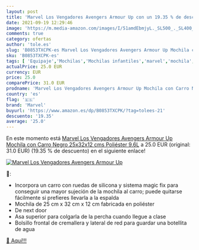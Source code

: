 ```yaml
---
layout: post
title: 'Marvel Los Vengadores Avengers Armour Up con un 19.35 % de descuento'
date: 2021-09-19 12:29:46
image: 'https://m.media-amazon.com/images/I/51amdEbmjyL._SL500_._SL400_.jpg'
comments: true
category: ofertas
author: 'tole.es'
slug: 'B0853TXCPK-es Marvel Los Vengadores Avengers Armour Up Mochila con Carro...'
sku: 'B0853TXCPK-es'
tags: [ 'Equipaje','Mochilas','Mochilas infantiles','marvel','mochila', ]
actualPrice: 25.0 EUR
currency: EUR
price: 25.0
comparePrice: 31.0 EUR
prodname: 'Marvel Los Vengadores Avengers Armour Up Mochila con Carro Negro 25x32x12 cms Poliéster 9.6L'
country: 'es'
flag: '🇪🇸'
brand: 'Marvel'
buyurl: 'https://www.amazon.es/dp/B0853TXCPK/?tag=tolees-21'
descuento: '19.35'
average: '25.0'
---
```


En este momento está [Marvel Los Vengadores Avengers Armour Up Mochila con Carro Negro 25x32x12 cms Poliéster 9.6L](https://www.amazon.es/dp/B0853TXCPK/?tag=tolees-21) a 25.0 EUR (original: 31.0 EUR) (19.35 %  de descuento) en el siguiente enlace!

[![Marvel Los Vengadores Avengers Armour Up](https://m.media-amazon.com/images/I/51amdEbmjyL._SL500_._SL400_.jpg)](https://www.amazon.es/dp/B0853TXCPK/?tag=tolees-21)

🔎:

- Incorpora un carro con ruedas de silicona y sistema magic fix para conseguir una mayor sujeción de la mochila al carro; puede quitarse fácilmente si prefieres llevarla a la espalda
- Mochila de 25 cm x 32 cm x 12 cm fabricada en poliéster
- De next door
- Asa superior para colgarla de la percha cuando llegue a clase
- Bolsillo frontal de cremallera y lateral de red para guardar una botellita de agua

[🛒 Aquí!!!](https://www.amazon.es/dp/B0853TXCPK/?tag=tolees-21)
